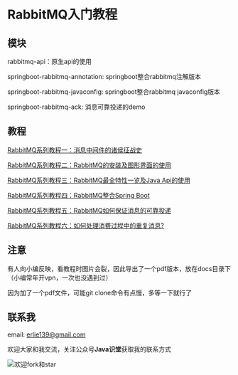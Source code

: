 # RabbitMQ入门教程

## 模块

rabbitmq-api：原生api的使用

springboot-rabbitmq-annotation: springboot整合rabbitmq注解版本

springboot-rabbitmq-javaconfig: springboot整合rabbitmq javaconfig版本

springboot-rabbitmq-ack: 消息可靠投递的demo

## 教程

[RabbitMQ系列教程一：消息中间件的诸侯征战史](https://github.com/erlieStar/rabbitmq-examples/blob/master/docs/RabbitMQ%E7%B3%BB%E5%88%97%E6%95%99%E7%A8%8B%E4%B8%80%EF%BC%9A%E6%B6%88%E6%81%AF%E4%B8%AD%E9%97%B4%E4%BB%B6%E7%9A%84%E8%AF%B8%E4%BE%AF%E5%BE%81%E6%88%98%E5%8F%B2.md)

[RabbitMQ系列教程二：RabbitMQ的安装及图形界面的使用](https://github.com/erlieStar/rabbitmq-examples/blob/master/docs/RabbitMQ%E7%B3%BB%E5%88%97%E6%95%99%E7%A8%8B%E4%BA%8C%EF%BC%9ARabbitMQ%E7%9A%84%E5%AE%89%E8%A3%85%E5%8F%8A%E5%9B%BE%E5%BD%A2%E7%95%8C%E9%9D%A2%E7%9A%84%E4%BD%BF%E7%94%A8.md)

[RabbitMQ系列教程三：RabbitMQ最全特性一览及Java Api的使用](https://github.com/erlieStar/rabbitmq-examples/blob/master/docs/RabbitMQ%E7%B3%BB%E5%88%97%E6%95%99%E7%A8%8B%E4%B8%89%EF%BC%9ARabbitMQ%E6%9C%80%E5%85%A8%E7%89%B9%E6%80%A7%E4%B8%80%E8%A7%88%E5%8F%8AJava%20Api%E7%9A%84%E4%BD%BF%E7%94%A8.md)

[RabbitMQ系列教程四：RabbitMQ整合Spring Boot](https://github.com/erlieStar/rabbitmq-examples/blob/master/docs/RabbitMQ%E7%B3%BB%E5%88%97%E6%95%99%E7%A8%8B%E5%9B%9B%EF%BC%9ARabbitMQ%E6%95%B4%E5%90%88Spring%20Boot.md)

[RabbitMQ系列教程五：RabbitMQ如何保证消息的可靠投递](https://github.com/erlieStar/rabbitmq-examples/blob/master/docs/RabbitMQ%E7%B3%BB%E5%88%97%E6%95%99%E7%A8%8B%E4%BA%94%EF%BC%9ARabbitMQ%E5%A6%82%E4%BD%95%E4%BF%9D%E8%AF%81%E6%B6%88%E6%81%AF%E7%9A%84%E5%8F%AF%E9%9D%A0%E6%8A%95%E9%80%92.md)

[RabbitMQ系列教程六：如何处理消费过程中的重复消息?](https://github.com/erlieStar/rabbitmq-examples/blob/master/docs/RabbitMQ%E7%B3%BB%E5%88%97%E6%95%99%E7%A8%8B%E5%85%AD%EF%BC%9A%E5%A6%82%E4%BD%95%E5%A4%84%E7%90%86%E6%B6%88%E8%B4%B9%E8%BF%87%E7%A8%8B%E4%B8%AD%E7%9A%84%E9%87%8D%E5%A4%8D%E6%B6%88%E6%81%AF.md)

## 注意

有人向小编反映，看教程时图片会裂，因此导出了一个pdf版本，放在docs目录下（小编常年开vpn，一次也没遇到过）

因为加了一个pdf文件，可能git clone命令有点慢，多等一下就行了

## 联系我

email: erlie139@gmail.com

欢迎大家和我交流，关注公众号**Java识堂**获取我的联系方式
 
![欢迎fork和star](https://img-blog.csdnimg.cn/20200102100200903.jpg)
